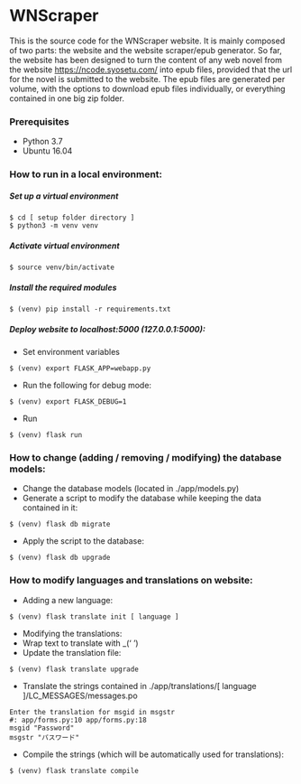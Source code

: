# WNScraper

This is the source code for the WNScraper website. It is mainly composed of two parts: the website and the website scraper/epub generator.
So far, the website has been designed to turn the content of any web novel from the website https://ncode.syosetu.com/ into epub files, provided that the url for the novel is submitted to the website.
The epub files are generated per volume, with the options to download epub files individually, or everything contained in one big zip folder.


### Prerequisites
-	Python 3.7
- Ubuntu 16.04


### How to run in a local environment:
##### Set up a virtual environment
```
$ cd [ setup folder directory ]
$ python3 -m venv venv
```

##### Activate virtual environment
```
$ source venv/bin/activate 
```

##### Install the required modules
```
$ (venv) pip install -r requirements.txt
```

##### Deploy website to localhost:5000 (127.0.0.1:5000):
-	Set environment variables
```
$ (venv) export FLASK_APP=webapp.py
```
- Run the following for debug mode:
```
$ (venv) export FLASK_DEBUG=1
```
- Run
```
$ (venv) flask run
```


### How to change (adding / removing / modifying) the database models:
-	Change the database models (located in ./app/models.py)
-	Generate a script to modify the database while keeping the data contained in it:
```
$ (venv) flask db migrate
```
-	Apply the script to the database:
```
$ (venv) flask db upgrade
```


### How to modify languages and translations on website:
-	Adding a new language:
```
$ (venv) flask translate init [ language ]
```
-	Modifying the translations:
-	Wrap text to translate with _(‘ ’)
-	Update the translation file:
```
$ (venv) flask translate upgrade
```
-	Translate the strings contained in ./app/translations/[ language ]/LC_MESSAGES/messages.po
```
Enter the translation for msgid in msgstr
#: app/forms.py:10 app/forms.py:18
msgid "Password"
msgstr "パスワード"
```
-	Compile the strings (which will be automatically used for translations):
```
$ (venv) flask translate compile
```
